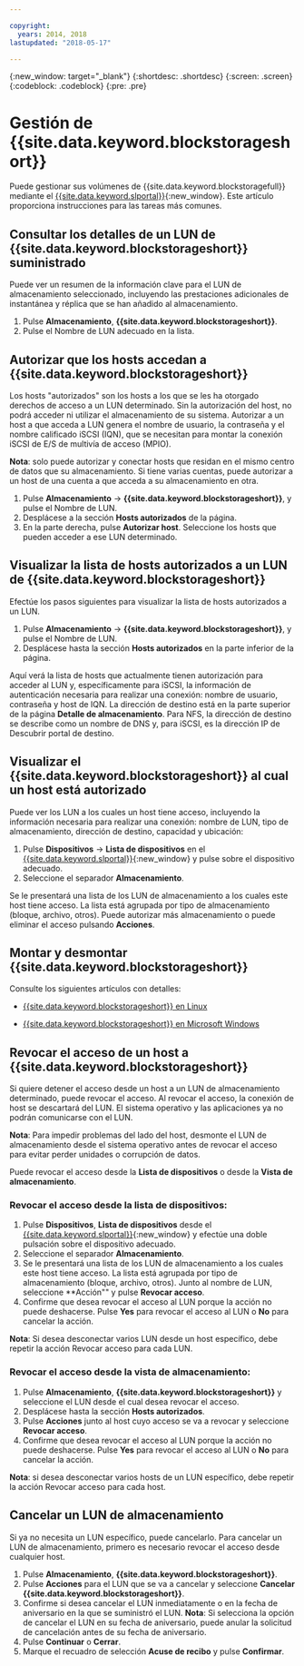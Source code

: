 ```yaml
---

copyright:
  years: 2014, 2018
lastupdated: "2018-05-17"

---
```

{:new_window: target="_blank"}
{:shortdesc: .shortdesc}
{:screen: .screen}
{:codeblock: .codeblock}
{:pre: .pre}

# Gestión de {{site.data.keyword.blockstorageshort}}

Puede gestionar sus volúmenes de {{site.data.keyword.blockstoragefull}} mediante el [{{site.data.keyword.slportal}}](https://control.softlayer.com/){:new_window}. Este artículo proporciona instrucciones para las tareas más comunes.

## Consultar los detalles de un LUN de {{site.data.keyword.blockstorageshort}} suministrado

Puede ver un resumen de la información clave para el LUN de almacenamiento seleccionado, incluyendo las prestaciones adicionales de instantánea y réplica que se han añadido al almacenamiento.

1. Pulse **Almacenamiento**, **{{site.data.keyword.blockstorageshort}}**.
2. Pulse el Nombre de LUN adecuado en la lista.

## Autorizar que los hosts accedan a {{site.data.keyword.blockstorageshort}}

Los hosts "autorizados" son los hosts a los que se les ha otorgado derechos de acceso a un LUN determinado. Sin la autorización del host, no podrá acceder ni utilizar el almacenamiento de su sistema. Autorizar a un host a que acceda a LUN genera el nombre de usuario, la contraseña y el nombre calificado iSCSI (IQN), que se necesitan para montar la conexión iSCSI de E/S de multivía de acceso (MPIO).

**Nota**: solo puede autorizar y conectar hosts que residan en el mismo centro de datos que su almacenamiento. Si tiene varias cuentas, puede autorizar a un host de una cuenta a que acceda a su almacenamiento en otra.

1. Pulse **Almacenamiento** -> **{{site.data.keyword.blockstorageshort}}**, y pulse el Nombre de LUN.
2. Desplácese a la sección **Hosts autorizados** de la página.
3. En la parte derecha, pulse **Autorizar host**. Seleccione los hosts que pueden acceder a ese LUN determinado.

 

## Visualizar la lista de hosts autorizados a un LUN de {{site.data.keyword.blockstorageshort}}

Efectúe los pasos siguientes para visualizar la lista de hosts autorizados a un LUN.

1. Pulse **Almacenamiento** -> **{{site.data.keyword.blockstorageshort}}**, y pulse el Nombre de LUN.
2. Desplácese hasta la sección **Hosts autorizados** en la parte inferior de la página.

Aquí verá la lista de hosts que actualmente tienen autorización para acceder al LUN y, específicamente para iSCSI, la información de autenticación necesaria para realizar una conexión: nombre de usuario, contraseña y host de IQN. La dirección de destino está en la parte superior de la página **Detalle de almacenamiento**. Para NFS, la dirección de destino se describe como un nombre de DNS y, para iSCSI, es la dirección IP de Descubrir portal de destino.

 

## Visualizar el {{site.data.keyword.blockstorageshort}} al cual un host está autorizado

Puede ver los LUN a los cuales un host tiene acceso, incluyendo la información necesaria para realizar una conexión: nombre de LUN, tipo de almacenamiento, dirección de destino, capacidad y ubicación:

1. Pulse **Dispositivos** -> **Lista de dispositivos** en el [{{site.data.keyword.slportal}}](http://control.softlayer.com/){:new_window} y pulse sobre el dispositivo adecuado.
2. Seleccione el separador **Almacenamiento**.

Se le presentará una lista de los LUN de almacenamiento a los cuales este host tiene acceso. La lista está agrupada por tipo de almacenamiento (bloque, archivo, otros). Puede autorizar más almacenamiento o puede eliminar el acceso pulsando **Acciones**.

 

## Montar y desmontar {{site.data.keyword.blockstorageshort}}

Consulte los siguientes artículos con detalles:

- [{{site.data.keyword.blockstorageshort}} en Linux](accessing_block_storage_linux.html)

- [{{site.data.keyword.blockstorageshort}} en Microsoft Windows](accessing-block-storage-windows.html)

 

## Revocar el acceso de un host a {{site.data.keyword.blockstorageshort}}

Si quiere detener el acceso desde un host a un LUN de almacenamiento determinado, puede revocar el acceso. Al revocar el acceso, la conexión de host se descartará del LUN. El sistema operativo y las aplicaciones ya no podrán comunicarse con el LUN.

**Nota**: Para impedir problemas del lado del host, desmonte el LUN de almacenamiento desde el sistema operativo antes de revocar el acceso para evitar perder unidades o corrupción de datos.

Puede revocar el acceso desde la **Lista de dispositivos** o desde la **Vista de almacenamiento**.

### Revocar el acceso desde la lista de dispositivos:

1. Pulse **Dispositivos**, **Lista de dispositivos** desde el [{{site.data.keyword.slportal}}](https://control.softlayer.com/){:new_window} y efectúe una doble pulsación sobre el dispositivo adecuado.
2. Seleccione el separador **Almacenamiento**.
3. Se le presentará una lista de los LUN de almacenamiento a los cuales este host tiene acceso. La lista está agrupada por tipo de almacenamiento (bloque, archivo, otros). Junto al nombre de LUN, seleccione **Acción"" y pulse **Revocar acceso**.
4. Confirme que desea revocar el acceso al LUN porque la acción no puede deshacerse. Pulse **Yes** para revocar el acceso al LUN o **No** para cancelar la acción.

**Nota**: Si desea desconectar varios LUN desde un host específico, debe repetir la acción Revocar acceso para cada LUN.


### Revocar el acceso desde la vista de almacenamiento:

1. Pulse **Almacenamiento**, **{{site.data.keyword.blockstorageshort}}** y seleccione el LUN desde el cual desea revocar el acceso.
2. Desplácese hasta la sección **Hosts autorizados**.
3. Pulse **Acciones** junto al host cuyo acceso se va a revocar y seleccione **Revocar acceso**.
4. Confirme que desea revocar el acceso al LUN porque la acción no puede deshacerse. Pulse **Yes** para revocar el acceso al LUN o **No** para cancelar la acción.

**Nota**: si desea desconectar varios hosts de un LUN específico, debe repetir la acción Revocar acceso para cada host.

 

## Cancelar un LUN de almacenamiento

Si ya no necesita un LUN específico, puede cancelarlo. Para cancelar un LUN de almacenamiento, primero es necesario revocar el acceso desde cualquier host.

1. Pulse **Almacenamiento**, **{{site.data.keyword.blockstorageshort}}**.
2. Pulse **Acciones** para el LUN que se va a cancelar y seleccione **Cancelar {{site.data.keyword.blockstorageshort}}**.
3. Confirme si desea cancelar el LUN inmediatamente o en la fecha de aniversario en la que se suministró el LUN. 
**Nota**: Si selecciona la opción de cancelar el LUN en su fecha de aniversario, puede anular la solicitud de cancelación antes de su fecha de aniversario.
4. Pulse **Continuar** o **Cerrar**. 
5. Marque el recuadro de selección **Acuse de recibo** y pulse **Confirmar**.

 

